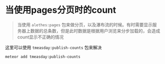 # 当使用pages分页时的count
> 当使用 `alethes:pages` 包来做分页，以及瀑布流的时候。有时需要显示服务器上数据的总条数，但是此时数据是根据用户浏览来分步加载的，会造成count显示不正确的情况

这里可以使用 `tmeasday:publish-counts` 包来解决
```
meteor add tmeasday:publish-counts
```